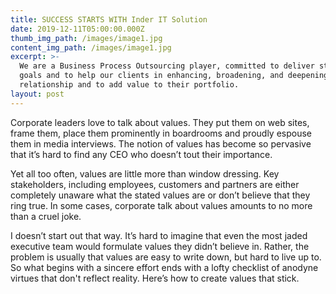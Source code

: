 ```yaml
---
title: SUCCESS STARTS WITH Inder IT Solution
date: 2019-12-11T05:00:00.000Z
thumb_img_path: /images/image1.jpg
content_img_path: /images/image1.jpg
excerpt: >-
  We are a Business Process Outsourcing player, committed to deliver strategic
  goals and to help our clients in enhancing, broadening, and deepening the
  relationship and to add value to their portfolio.
layout: post
---
```

Corporate leaders love to talk about values. They put them on web sites, frame them, place them prominently in boardrooms and proudly espouse them in media interviews. The notion of values has become so pervasive that it’s hard to find any CEO who doesn’t tout their importance.



Yet all too often, values are little more than window dressing. Key stakeholders, including employees, customers and partners are either completely unaware what the stated values are or don’t believe that they ring true. In some cases, corporate talk about values amounts to no more than a cruel joke.



I doesn’t start out that way. It’s hard to imagine that even the most jaded executive team would formulate values they didn’t believe in. Rather, the problem is usually that values are easy to write down, but hard to live up to. So what begins with a sincere effort ends with a lofty checklist of anodyne virtues that don't reflect reality. Here’s how to create values that stick.

#
